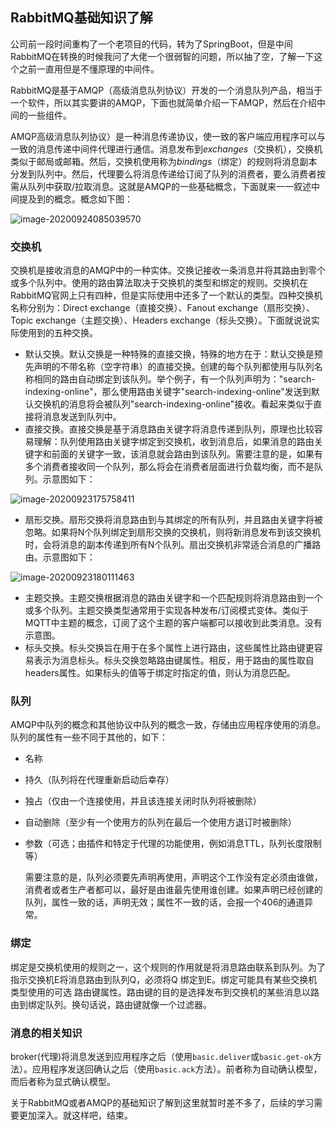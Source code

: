 ## RabbitMQ基础知识了解

​	公司前一段时间重构了一个老项目的代码，转为了SpringBoot，但是中间RabbitMQ在转换的时候我问了大佬一个很弱智的问题，所以抽了空，了解一下这个之前一直用但是不懂原理的中间件。

​	RabbitMQ是基于AMQP（高级消息队列协议）开发的一个消息队列产品，相当于一个软件，所以其实要讲的AMQP，下面也就简单介绍一下AMQP，然后在介绍中间的一些组件。

​	AMQP高级消息队列协议）是一种消息传递协议，使一致的客户端应用程序可以与一致的消息传递中间件代理进行通信。消息发布到*exchanges*（交换机），交换机类似于邮局或邮箱。然后，交换机使用称为*bindings*（绑定）的规则将消息副本分发到队列中。然后，代理要么将消息传递给订阅了队列的消费者，要么消费者按需从队列中获取/拉取消息。这就是AMQP的一些基础概念，下面就来一一叙述中间提及到的概念。概念如下图：

![image-20200924085039570](https://1162210866.oss-cn-beijing.aliyuncs.com/uPic/image-20200924085039570.png)

### 交换机

​	交换机是接收消息的AMQP中的一种实体。交换记接收一条消息并将其路由到零个或多个队列中。使用的路由算法取决于交换机的类型和绑定的规则。交换机在RabbitMQ官网上只有四种，但是实际使用中还多了一个默认的类型。四种交换机名称分别为：Direct exchange（直接交换）、Fanout exchange（扇形交换）、Topic exchange（主题交换）、Headers exchange（标头交换）。下面就说说实际使用到的五种交换。

* 默认交换。默认交换是一种特殊的直接交换，特殊的地方在于：默认交换是预先声明的不带名称（空字符串）的直接交换。创建的每个队列都使用与队列名称相同的路由自动绑定到该队列。举个例子，有一个队列声明为："search-indexing-online"，那么使用路由关键字"search-indexing-online"发送到默认交换机的消息将会被队列"search-indexing-online"接收。看起来类似于直接将消息发送到队列中。
* 直接交换。直接交换是基于消息路由关键字将消息传递到队列，原理也比较容易理解：队列使用路由关键字绑定到交换机，收到消息后，如果消息的路由关键字和前面的关键字一致，该消息就会路由到该队列。需要注意的是，如果有多个消费者接收同一个队列，那么将会在消费者层面进行负载均衡，而不是队列。示意图如下：

![image-20200923175758411](https://1162210866.oss-cn-beijing.aliyuncs.com/uPic/image-20200923175758411.png)

* 扇形交换。扇形交换将消息路由到与其绑定的所有队列，并且路由关键字将被忽略。如果将N个队列绑定到扇形交换的交换机，则将新消息发布到该交换机时，会将消息的副本传递到所有N个队列。扇出交换机非常适合消息的广播路由。示意图如下：

![image-20200923180111463](https://1162210866.oss-cn-beijing.aliyuncs.com/uPic/image-20200923180111463.png)

* 主题交换。主题交换根据消息的路由关键字和一个匹配规则将消息路由到一个或多个队列。主题交换类型通常用于实现各种发布/订阅模式变体。类似于MQTT中主题的概念，订阅了这个主题的客户端都可以接收到此类消息。没有示意图。
* 标头交换。标头交换旨在用于在多个属性上进行路由，这些属性比路由键更容易表示为消息标头。标头交换忽略路由键属性。相反，用于路由的属性取自headers属性。如果标头的值等于绑定时指定的值，则认为消息匹配。

### 队列

​	AMQP中队列的概念和其他协议中队列的概念一致，存储由应用程序使用的消息。队列的属性有一些不同于其他的，如下：

- 名称

- 持久（队列将在代理重新启动后幸存）

- 独占（仅由一个连接使用，并且该连接关闭时队列将被删除）

- 自动删除（至少有一个使用方的队列在最后一个使用方退订时被删除）

- 参数（可选；由插件和特定于代理的功能使用，例如消息TTL，队列长度限制等）

   需要注意的是，队列必须要先声明再使用，声明这个工作没有定必须由谁做，消费者或者生产者都可以，最好是由谁最先使用谁创建。如果声明已经创建的队列，属性一致的话，声明无效；属性不一致的话，会报一个406的通道异常。

### 绑定

​	绑定是交换机使用的规则之一，这个规则的作用就是将消息路由联系到队列。为了指示交换机E将消息路由到队列Q，必须将Q 绑定到E。绑定可能具有某些交换机类型使用的可选 路由键属性。路由键的目的是选择发布到交换机的某些消息以路由到绑定队列。换句话说，路由键就像一个过滤器。

### 消息的相关知识

​	broker(代理)将消息发送到应用程序之后（使用`basic.deliver`或`basic.get-ok`方法）。应用程序发送回确认之后（使用`basic.ack`方法）。前者称为自动确认模型，而后者称为显式确认模型。

​	关于RabbitMQ或者AMQP的基础知识了解到这里就暂时差不多了，后续的学习需要更加深入。就这样吧，结束。
